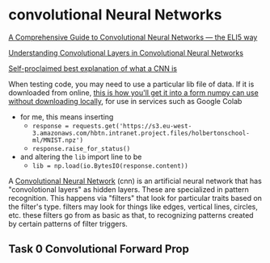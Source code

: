 # convolutional Neural Networks

[A Comprehensive Guide to Convolutional Neural Networks — the ELI5 way](https://towardsdatascience.com/a-comprehensive-guide-to-convolutional-neural-networks-the-eli5-way-3bd2b1164a53)

[Understanding Convolutional Layers in Convolutional Neural Networks](https://github.com/Machinelearninguru/Image-Processing-Computer-Vision/blob/master/Convolutional%20Neural%20Network/Convolutional%20Layers/README.md)

[Self-proclaimed best explanation of what a CNN is](https://medium.com/technologymadeeasy/the-best-explanation-of-convolutional-neural-networks-on-the-internet-fbb8b1ad5df8)

When testing code, you may need to use a particular lib file of data. If it is downloaded from online, [this is how you'll get it into a form numpy can use without downloading locally](https://stackoverflow.com/questions/52884563/loading-numpy-array-from-http-response-without-saving-a-file), for use in services such as Google Colab
* for me, this means inserting
  * `response = requests.get('https://s3.eu-west-3.amazonaws.com/hbtn.intranet.project.files/holbertonschool-ml/MNIST.npz')`
  * `response.raise_for_status()`
* and altering the `lib` import line to be
  * `lib = np.load(io.BytesIO(response.content))`

A [Convolutional Neural Network](https://www.youtube.com/watch?v=YRhxdVk_sIs) (cnn) is an artificial neural network that has "convolotional layers" as hidden layers. These are specialized in pattern recognition. This happens via "filters" that look for particular traits based on the filter's type. filters may look for things like edges, vertical lines, circles, etc. these filters go from as basic as that, to recognizing patterns created by certain patterns of filter triggers.

## Task 0 Convolutional Forward Prop
